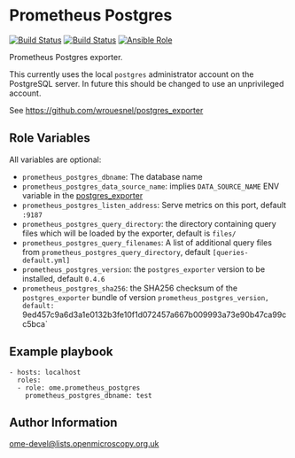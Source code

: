 Prometheus Postgres
===================

[![Build Status](https://travis-ci.org/sham1316/ansible-role-prometheus-postgres.svg)](https://travis-ci.org/sham1316/ansible-role-prometheus-postgres)
[![Build Status](https://travis-ci.org/ome/ansible-role-prometheus-postgres.svg)](https://travis-ci.org/ome/ansible-role-prometheus-postgres)
[![Ansible Role](https://img.shields.io/ansible/role/41331.svg)](https://galaxy.ansible.com/ome/prometheus_postgres)

Prometheus Postgres exporter.

This currently uses the local `postgres` administrator account on the PostgreSQL server.
In future this should be changed to use an unprivileged account.

See https://github.com/wrouesnel/postgres_exporter



Role Variables
--------------

All variables are optional:

- `prometheus_postgres_dbname`: The database name
- `prometheus_postgres_data_source_name`: implies `DATA_SOURCE_NAME` ENV variable in the [postgres_exporter](https://github.com/wrouesnel/postgres_exporter) 
- `prometheus_postgres_listen_address`: Serve metrics on this port, default `:9187`
- `prometheus_postgres_query_directory`: the directory containing query files which will be loaded by the exporter, default is `files/`
- `prometheus_postgres_query_filenames`: A list of additional query files from `prometheus_postgres_query_directory`, default `[queries-default.yml]`
- `prometheus_postgres_version`: the `postgres_exporter` version to be installed, default `0.4.6`
- `prometheus_postgres_sha256`: the SHA256 checksum of the `postgres_exporter` bundle of version `prometheus_postgres_version, default: `9ed457c9a6d3a1e0132b3fe10f1d072457a667b009993a73e90b47ca99cc5bca`


Example playbook
----------------

    - hosts: localhost
      roles:
      - role: ome.prometheus_postgres
        prometheus_postgres_dbname: test


Author Information
------------------

ome-devel@lists.openmicroscopy.org.uk
